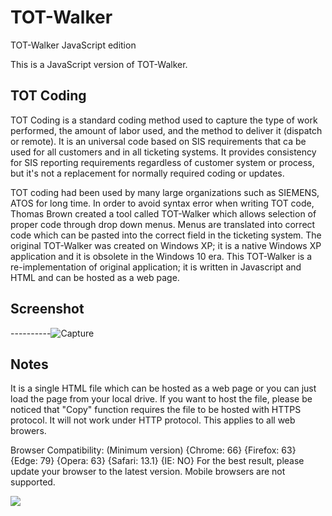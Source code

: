 # TOT-Walker
TOT-Walker JavaScript edition

This is a JavaScript version of TOT-Walker.

## TOT Coding
TOT Coding is a standard coding method used to capture the type of work performed, the amount of labor used, and the method to deliver it (dispatch or remote). It is an universal code based on SIS requirements that ca be used for all customers and in all ticketing systems. It provides consistency for SIS reporting requirements regardless of customer system or process, but it's not a replacement for normally required coding or updates.

TOT coding had been used by many large organizations such as SIEMENS, ATOS for long time. In order to avoid syntax error when writing TOT code, Thomas Brown created a tool called TOT-Walker which allows selection of proper code through drop down menus. Menus are translated into correct code which can be pasted into the correct field in the ticketing system. The original TOT-Walker was created on Windows XP; it is a native Windows XP application and it is obsolete in the Windows 10 era. This TOT-Walker is a re-implementation of original application; it is written in Javascript and HTML and can be hosted as a web page.

## Screenshot
----------![Capture](https://user-images.githubusercontent.com/57880343/146317447-5a596edf-3363-41f2-9e29-fee67f91ba1d.PNG)

## Notes
It is a single HTML file which can be hosted as a web page or you can just load the page from your local drive. If you want to host the file, please be noticed that "Copy" function requires the file to be hosted with HTTPS protocol. It will not work under HTTP protocol. This applies to all web browers.

Browser Compatibility: (Minimum version)
{Chrome: 66} {Firefox: 63} {Edge: 79} {Opera: 63} {Safari: 13.1} {IE: NO}
For the best result, please update your browser to the latest version. Mobile browsers are not supported.

![](https://komarev.com/ghpvc/?username=MeCRO-DEV&color=green)
